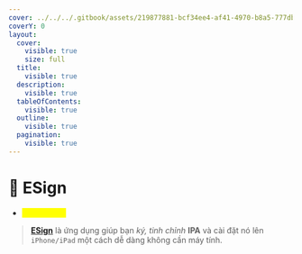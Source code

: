 ```yaml
---
cover: ../../../.gitbook/assets/219877881-bcf34ee4-af41-4970-b8a5-777db301eeaf.png
coverY: 0
layout:
  cover:
    visible: true
    size: full
  title:
    visible: true
  description:
    visible: true
  tableOfContents:
    visible: true
  outline:
    visible: true
  pagination:
    visible: true
---
```


# 🔵 ESign

* <mark style="color:yellow;">**ESign là gì?**</mark>

> [**ESign**](https://esign.yyyue.xyz/) là ứng dụng giúp bạn _ký, tinh chỉnh_ **IPA** và cài đặt nó lên `iPhone/iPad` một cách dễ dàng không cần máy tính.
